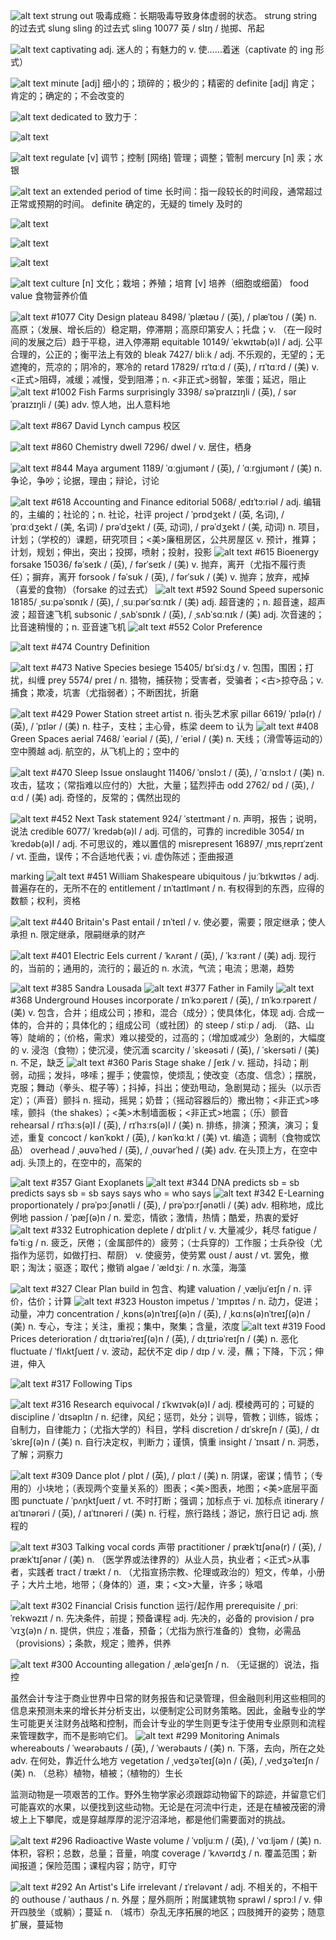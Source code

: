 ![alt text](image.png)
strung out
吸毒成瘾：长期吸毒导致身体虚弱的状态。
strung string 的过去式
slung sling 的过去式
sling
10077
英
/ slɪŋ /
抛掷、吊起


![alt text](image-1.png)
captivating
adj.
迷人的；有魅力的
v.
使……着迷（captivate 的 ing 形式）

![alt text](image-2.png)
minute
[adj] 细小的；琐碎的；极少的；精密的
definite
[adj] 肯定；肯定的；确定的；不会改变的


![alt text](image-3.png)
dedicated to
致力于：

![alt text](image-4.png)

![alt text](image-5.png)
regulate
[v] 调节；控制
[网络] 管理；调整；管制
mercury
[n] 汞；水银

![alt text](image-6.png)
an extended period of time
长时间：指一段较长的时间段，通常超过正常或预期的时间。
definite 确定的，无疑的
timely 及时的

![alt text](image-7.png)

![alt text](image-8.png)

![alt text](image-9.png)

![alt text](image-10.png)
culture
[n] 文化；栽培；养殖；培育
[v] 培养（细胞或细菌）
food value
食物营养价值


![alt text](image-11.png)
#1077 City Design
plateau 8498/ ˈplætəʊ / (英), / plæˈtoʊ / (美) n. 高原；（发展、增长后的）稳定期，停滞期；高原印第安人；托盘；v. （在一段时间的发展之后）趋于平稳，进入停滞期
equitable 10149/ ˈekwɪtəb(ə)l / adj. 公平合理的，公正的；衡平法上有效的
bleak 7427/ bliːk / adj. 不乐观的，无望的；无遮掩的，荒凉的；阴冷的，寒冷的
retard 17829/ rɪˈtɑːd / (英), / rɪˈtɑːrd / (美) v. <正式>阻碍，减缓；减慢，受到阻滞；n. <非正式>弱智，笨蛋；延迟，阻止
![alt text](image-12.png)
#1002 Fish Farms
surprisingly 3398/ səˈpraɪzɪŋli / (英), / sərˈpraɪzɪŋli / (美) adv. 惊人地，出人意料地

![alt text](image-13.png)
#867 David Lynch
campus 校区

![alt text](image-14.png)
#860 Chemistry
dwell 7296/ dwel / v. 居住，栖身

![alt text](image-15.png)
#844 Maya
argument 1189/ ˈɑːɡjumənt / (英), / ˈɑːrɡjumənt / (美) n. 争论，争吵；论据，理由；辩论，讨论

![alt text](image-16.png)
#618 Accounting and Finance
editorial 5068/ ˌedɪˈtɔːriəl / adj. 编辑的，主编的；社论的；n. 社论，社评
project
/ ˈprɒdʒekt / (英, 名词), / ˈprɑːdʒekt / (美, 名词)
/ prəˈdʒekt / (英, 动词), / prəˈdʒekt / (美, 动词)
n. 项目，计划；（学校的）课题，研究项目；<美>廉租房区，公共房屋区
v. 预计，推算；计划，规划；伸出，突出；投掷，喷射；投射，投影
![alt text](image-17.png)
#615 Bioenergy
forsake 15036/ fəˈseɪk / (英), / fərˈseɪk / (美) v. 抛弃，离开（尤指不履行责任）；摒弃，离开
forsook / fəˈsʊk / (英), / fərˈsʊk / (美) v. 抛弃；放弃，戒掉（喜爱的食物）（forsake 的过去式）
![alt text](image-18.png)
#592 Sound Speed
supersonic 18185/ ˌsuːpəˈsɒnɪk / (英), / ˌsuːpərˈsɑːnɪk / (美) adj. 超音速的；n. 超音速，超声波；超音速飞机
subsonic / ˌsʌbˈsɒnɪk / (英), / ˌsʌbˈsɑːnɪk / (美) adj. 次音速的；比音速稍慢的；n. 亚音速飞机
![alt text](image-19.png)
#552 Color Preference

![alt text](image-20.png)
#474 Country Definition

![alt text](image-21.png)
#473 Native Species
besiege 15405/ bɪˈsiːdʒ / v. 包围，围困；打扰，纠缠
prey 5574/ preɪ / n. 猎物，捕获物；受害者，受骗者；<古>掠夺品；v. 捕食；欺凌，坑害（尤指弱者）；不断困扰，折磨

![alt text](image-22.png)
#429 Power Station
street artist n. 街头艺术家
pillar 6619/ ˈpɪlə(r) / (英), / ˈpɪlər / (美) n. 柱子，支柱；主心骨，栋梁
deem to 认为
![alt text](image-23.png)
#408 Green Spaces
aerial 7468/ ˈeəriəl / (英), / ˈeriəl / (美)
n. 天线；（滑雪等运动的）空中腾越
adj. 航空的，从飞机上的；空中的

![alt text](image-24.png)
#470 Sleep Issue
onslaught 11406/ ˈɒnslɔːt / (英), / ˈɑːnslɔːt / (美) n. 攻击，猛攻；（常指难以应付的）大批，大量；猛烈抨击
odd 2762/ ɒd / (英), / ɑːd / (美) adj. 奇怪的，反常的；偶然出现的

![alt text](image-25.png)
#452 Next Task
statement 924/ ˈsteɪtmənt / n. 声明，报告；说明，说法
credible 6077/ ˈkredəb(ə)l / adj. 可信的，可靠的
incredible 3054/ ɪnˈkredəb(ə)l / adj. 不可思议的，难以置信的
misrepresent 16897/ ˌmɪsˌreprɪˈzent / vt. 歪曲，误传；不合适地代表；vi. 虚伪陈述；歪曲报道

marking
![alt text](image-26.png)
#451 William Shakespeare
ubiquitous / juːˈbɪkwɪtəs / adj. 普遍存在的，无所不在的
entitlement / ɪnˈtaɪtlmənt / n. 有权得到的东西，应得的数额；权利，资格

![alt text](image-28.png)
#440 Britain's Past
entail / ɪnˈteɪl /
v. 使必要，需要；限定继承；使人承担
n. 限定继承，限嗣继承的财产

![alt text](image-29.png)
#401 Electric Eels
current / ˈkʌrənt / (英), / ˈkɜːrənt / (美)
adj. 现行的，当前的；通用的，流行的；最近的
n. 水流，气流；电流；思潮，趋势

![alt text](image-31.png)
#385 Sandra Lousada
![alt text](image-32.png)
#377 Father in Family
![alt text](image-33.png)
#368 Underground Houses
incorporate / ɪnˈkɔːpəreɪt / (英), / ɪnˈkɔːrpəreɪt / (美)
v. 包含，合并；组成公司；掺和，混合（成分）；使具体化，体现
adj. 合成一体的，合并的；具体化的；组成公司（或社团）的
steep / stiːp /
adj. （路、山等）陡峭的；（价格，需求）难以接受的，过高的；（增加或减少）急剧的，大幅度的
v. 浸泡（食物）；使沉浸，使沉湎
scarcity / ˈskeəsəti / (英), / ˈskersəti / (美) n. 不足，缺乏
![alt text](image-34.png)
#360 Paris Stage
shake / ʃeɪk /
v. 摇动，抖动；削弱，动摇；发抖，哆嗦；握手；使震惊，使烦乱；使改变（态度、信念）；摆脱，克服；舞动（拳头、棍子等）；抖掉，抖出；使劲甩动，急剧晃动；摇头（以示否定）；（声音）颤抖
n. 摇动，摇晃；奶昔；（摇动容器后的）撒出物；<非正式>哆嗦，颤抖（the shakes）；<美>木制墙面板；<非正式>地震；（乐）颤音
rehearsal / rɪˈhɜːs(ə)l / (英), / rɪˈhɜːrs(ə)l / (美) n. 排练，排演；预演，演习；复述，重复
concoct / kənˈkɒkt / (英), / kənˈkɑːkt / (美) vt. 编造；调制（食物或饮品）
overhead / ˌəʊvəˈhed / (英), / ˌoʊvərˈhed / (美)
adv. 在头顶上方，在空中
adj. 头顶上的，在空中的，高架的

![alt text](image-35.png)
#357 Giant Exoplanets
![alt text](image-36.png)
#344 DNA
predicts sb = sb predicts
says sb = sb says
says who = who says
![alt text](image-37.png)
#342 E-Learning
proportionately / prəˈpɔːʃənətli / (英), / prəˈpɔːrʃənətli / (美) adv. 相称地，成比例地
passion / ˈpæʃ(ə)n /
n. 爱恋，情欲；激情，热情；酷爱，热衷的爱好
![alt text](image-38.png)
#332 Eutrophication
deplete / dɪˈpliːt / v. 大量减少，耗尽
fatigue / fəˈtiːɡ /
n. 疲乏，厌倦；（金属部件的）疲劳；（士兵穿的）工作服；士兵杂役（尤指作为惩罚，如做打扫、帮厨）
v. 使疲劳，使劳累
oust / aʊst / vt. 罢免，撤职；淘汰；驱逐；取代；撤销
algae / ˈældʒiː / n. 水藻，海藻

![alt text](image-39.png)
#327 Clear Plan
build in 包含、构建
valuation / ˌvæljuˈeɪʃn /
n. 评价，估价；计算
![alt text](image-40.png)
#323 Houston
impetus / ˈɪmpɪtəs /
n. 动力，促进；动量，冲力
concentration / ˌkɒns(ə)nˈtreɪʃ(ə)n / (英), / ˌkɑːns(ə)nˈtreɪʃ(ə)n / (美)
n. 专心，专注；关注，重视；集中，聚集；含量，浓度
![alt text](image-41.png)
#319 Food Prices
deterioration / dɪˌtɪəriəˈreɪʃ(ə)n / (英), / dɪˌtɪriəˈreɪʃn / (美)
n. 恶化
fluctuate / ˈflʌktʃueɪt /
v. 波动，起伏不定
dip / dɪp /
v. 浸，蘸；下降，下沉；伸进，伸入

![alt text](image-42.png)
#317 Following Tips

![alt text](image-43.png)
#316 Research
equivocal / ɪˈkwɪvək(ə)l /
adj. 模棱两可的；可疑的
discipline / ˈdɪsəplɪn /
n. 纪律，风纪；惩罚，处分；训导，管教；训练，锻炼；自制力，自律能力；（尤指大学的）科目，学科
discretion / dɪˈskreʃn / (英), / dɪˈskreʃ(ə)n / (美)
n. 自行决定权，判断力；谨慎，慎重
insight / ˈɪnsaɪt /
n. 洞悉，了解；洞察力

![alt text](image-44.png)
#309 Dance
plot / plɒt / (英), / plɑːt / (美)
n. 阴谋，密谋；情节；（专用的）小块地；（表现两个变量关系的）图表；<美>图表，地图；<美>底层平面图
punctuate / ˈpʌŋktʃueɪt /
vt. 不时打断；强调；加标点于
vi. 加标点
itinerary / aɪˈtɪnərəri / (英), / aɪˈtɪnəreri / (美)
n. 行程，旅行路线；游记，旅行日记
adj. 旅程的

![alt text](image-45.png)
#303 Talking
vocal cords 声带
practitioner / prækˈtɪʃənə(r) / (英), / prækˈtɪʃənər / (美)
n. （医学界或法律界的）从业人员，执业者；<正式>从事者，实践者
tract / trækt /
n. （尤指宣扬宗教、伦理或政治的）短文，传单，小册子；大片土地，地带；（身体的）道，束；<文>大量，许多；咏唱

![alt text](image-46.png)
#302 Financial Crisis
function 运行/起作用
prerequisite / ˌpriːˈrekwəzɪt /
n. 先决条件，前提；预备课程
adj. 先决的，必备的
provision / prəˈvɪʒ(ə)n /
n. 提供，供应；准备，预备；（尤指为旅行准备的）食物，必需品（provisions）；条款，规定；赡养，供养

![alt text](image-47.png)
#300 Accounting
allegation / ˌæləˈɡeɪʃn /
n. （无证据的）说法，指控

虽然会计专注于商业世界中日常的财务报告和记录管理，但金融则利用这些相同的信息来预测未来的增长并分析支出，以便制定公司财务策略。因此，金融专业的学生可能更关注财务战略和控制，而会计专业的学生则更专注于使用专业原则和流程来管理数字，而不是影响它们。
![alt text](image-48.png)
#299 Monitoring Animals
whereabouts / ˈweərəbaʊts / (英), / ˈwerəbaʊts / (美)
n. 下落，去向，所在之处
adv. 在何处，靠近什么地方
vegetation / ˌvedʒəˈteɪʃ(ə)n / (英), / ˌvedʒəˈteɪʃn / (美)
n. （总称）植物，植被；（植物的）生长

监测动物是一项艰苦的工作。野外生物学家必须跟踪动物留下的踪迹，并留意它们可能喜欢的水果，以便找到这些动物。无论是在河流中行走，还是在植被茂密的滑坡上上下攀爬，或是穿越厚厚的泥泞沼泽地，都是他们需要面对的挑战。

![alt text](image-49.png)
#296 Radioactive Waste
volume / ˈvɒljuːm / (英), / ˈvɑːljəm / (美)
n. 体积，容积；总数，总量；音量，响度
coverage / ˈkʌvərɪdʒ /
n. 覆盖范围；新闻报道；保险范围；课程内容；防守，盯守

![alt text](image-50.png)
#292 An Artist's Life
irrelevant / ɪˈreləvənt /
adj. 不相关的，不相干的
outhouse / ˈaʊthaʊs /
n. 外屋；屋外厕所；附属建筑物
sprawl / sprɔːl /
v. 伸开四肢坐（或躺）；蔓延
n. （城市）杂乱无序拓展的地区；四肢摊开的姿势；随意扩展，蔓延物